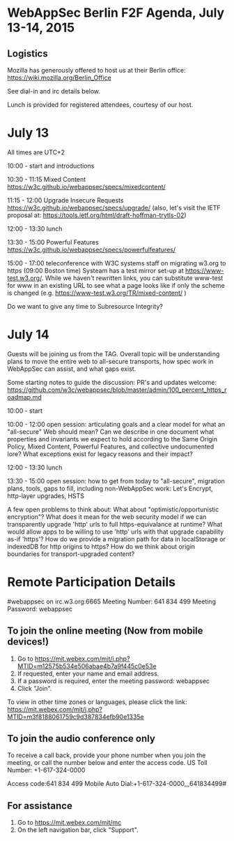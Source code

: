 WebAppSec Berlin F2F Agenda, July 13-14, 2015
=============================================

Logistics
---------
Mozilla has generously offered to host us at their Berlin office:
https://wiki.mozilla.org/Berlin_Office

See dial-in and irc details below.

Lunch is provided for registered attendees, courtesy of our host.

July 13
=======
All times are UTC+2

10:00 - start and introductions

10:30 - 11:15 Mixed Content https://w3c.github.io/webappsec/specs/mixedcontent/

11:15 - 12:00 Upgrade Insecure Requests https://w3c.github.io/webappsec/specs/upgrade/ (also, let's visit the IETF proposal at: https://tools.ietf.org/html/draft-hoffman-trytls-02) 

12:00 - 13:30 lunch

13:30 - 15:00 Powerful Features https://w3c.github.io/webappsec/specs/powerfulfeatures/

15:00 - 17:00 teleconference with W3C systems staff on migrating w3.org to https (09:00 Boston time)
 Systeam has a test mirror set-up at https://www-test.w3.org/. While we haven't rewritten links, you can substitute www-test for www in an existing URL to see what a page looks like if only the scheme is changed (e.g. https://www-test.w3.org/TR/mixed-content/ )

Do we want to give any time to Subresource Integrity?

July 14
=======
Guests will be joining us from the TAG.
Overall topic will be understanding plans to move the entire web to all-secure transports,
how spec work in WebAppSec can assist, and what gaps exist.

Some starting notes to guide the discussion: PR's and updates welcome:
https://github.com/w3c/webappsec/blob/master/admin/100_percent_https_roadmap.md

10:00 - start

10:00 - 12:00 open session: articulating goals and a clear model for what an "all-secure" Web should mean?  Can we describe in one document what properties and invariants we expect to hold according to the Same Origin Policy, Mixed Content, Powerful Features, and collective undocumented lore?  What exceptions exist for legacy reasons and their impact?

12:00 - 13:30 lunch

13:30 - 15:00 open session: how to get from today to "all-secure", migration plans, tools, gaps to fill, including non-WebAppSec work: Let's Encrypt, http-layer upgrades, HSTS

A few open problems to think about: What about "optimistic/opportunistic encryption"?  What does it mean for the web security model if we can transparently upgrade 'http' urls to full https-equivalance at runtime?  What would allow apps to be willing to use 'http' urls with that upgrade capability as-if 'https'?   How do we provide a migration path for data in localStorage or indexedDB for http origins to https?  How do we think about origin boundaries for transport-upgraded content?


Remote Participation Details
============================
#webappsec on irc.w3.org:6665
Meeting Number: 641 834 499
Meeting Password: webappsec


To join the online meeting (Now from mobile devices!)
-------------------------------------------------------
1. Go to
https://mit.webex.com/mit/j.php?MTID=m12575b534e506abae4b7a9f445c0e53e
2. If requested, enter your name and email address.
3. If a password is required, enter the meeting password: webappsec
4. Click "Join".

To view in other time zones or languages, please click the link:
https://mit.webex.com/mit/j.php?MTID=m3f8188061759c9d387834efb90e1335e


To join the audio conference only
-------------------------------------------------------
To receive a call back, provide your phone number when you join the
meeting, or call the number below and enter the access code.
US Toll Number: +1-617-324-0000

Access code:641 834 499
Mobile Auto Dial:+1-617-324-0000,,,641834499#


For assistance
-------------------------------------------------------
1. Go to https://mit.webex.com/mit/mc
2. On the left navigation bar, click "Support".
